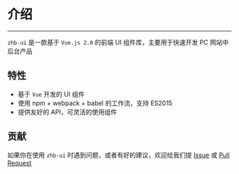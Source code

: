 # 介绍

----

`zhb-ui` 是一款基于 `Vue.js 2.0` 的前端 UI 组件库，主要用于快速开发 PC 网站中后台产品

## 特性

- 基于 `Vue` 开发的 UI 组件
- 使用 npm + webpack + babel 的工作流，支持 ES2015
- 提供友好的 API，可灵活的使用组件


## 贡献

如果你在使用 `zhb-ui` 时遇到问题，或者有好的建议，欢迎给我们提 [Issue](https://github.com/zhbnyx/zhb-ui/issues) 或 [Pull Request](https://github.com/zhbnyx/zhb-ui/pulls)

